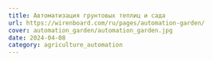 ```yaml
---
title: Автоматизация грунтовых теплиц и сада
url: https://wirenboard.com/ru/pages/automation-garden/
cover: automation_garden/automation_garden.jpg
date: 2024-04-08
category: agriculture_automation
---
```

